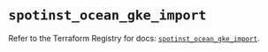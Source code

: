 # `spotinst_ocean_gke_import`

Refer to the Terraform Registry for docs: [`spotinst_ocean_gke_import`](https://registry.terraform.io/providers/spotinst/spotinst/1.164.0/docs/resources/ocean_gke_import).
